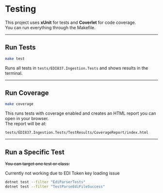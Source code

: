 # Testing

This project uses **xUnit** for tests and **Coverlet** for code coverage.  
You can run everything through the Makefile.

---

## Run Tests

```bash
make test
```

Runs all tests in `tests/EDI837.Ingestion.Tests` and shows results in the terminal.

---

## Run Coverage

```bash
make coverage
```

This runs tests with coverage enabled and creates an HTML report you can open in your browser.  
The report will be at:

```
tests/EDI837.Ingestion.Tests/TestResults/CoverageReport/index.html
```

---

## Run a Specific Test

~~You can target one test or class:~~

Currently not working due to EDI Token key loading issue

```bash
dotnet test --filter "EdiParserTests"
dotnet test --filter "TestParseEdiFileSuccess"
```
